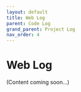 ```yaml
---
layout: default
title: Web Log
parent: Code Log
grand_parent: Project Log
nav_order: 4
---
```


# Web Log

(Content coming soon...)
